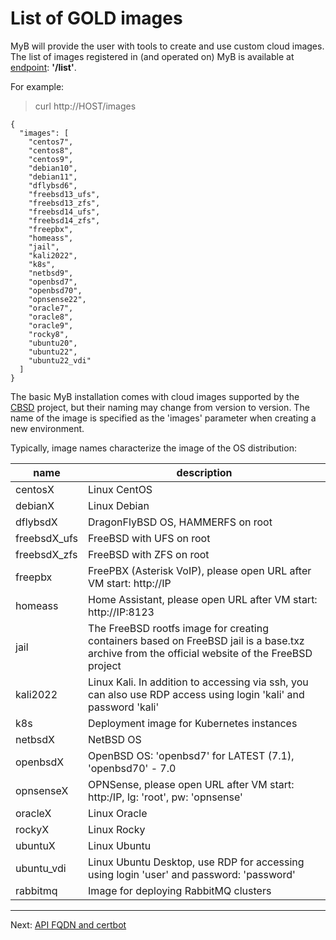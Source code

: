 # List of GOLD images

MyB will provide the user with tools to create and use custom cloud images. The list of images registered in (and operated on) MyB is available at [endpoint](api.md): **'/list'**.

For example:

> curl http://HOST/images

```
{
  "images": [
    "centos7",
    "centos8",
    "centos9",
    "debian10",
    "debian11",
    "dflybsd6",
    "freebsd13_ufs",
    "freebsd13_zfs",
    "freebsd14_ufs",
    "freebsd14_zfs",
    "freepbx",
    "homeass",
    "jail",
    "kali2022",
    "k8s",
    "netbsd9",
    "openbsd7",
    "openbsd70",
    "opnsense22",
    "oracle7",
    "oracle8",
    "oracle9",
    "rocky8",
    "ubuntu20",
    "ubuntu22",
    "ubuntu22_vdi"
  ]
}
```

The basic MyB installation comes with cloud images supported by the [CBSD](https://cbsd.io) project, but their naming may change from version to version. The name of the image is specified as the 'images' parameter when creating a new environment.

Typically, image names characterize the image of the OS distribution:

|           name            |                                     description                                |
| ------------------------- | ------------------------------------------------------------------------------ |
|          centosX          | Linux CentOS                                                                   |
|          debianX          | Linux Debian                                                                   |
|         dflybsdX          | DragonFlyBSD OS, HAMMERFS on root                                              |
|        freebsdX_ufs       | FreeBSD with UFS on root                                                       |
|        freebsdX_zfs       | FreeBSD with ZFS on root                                                       |
|          freepbx          | FreePBX (Asterisk VoIP), please open URL after VM start: http://IP             |
|          homeass          | Home Assistant, please open URL after VM start: http://IP:8123                 |
|           jail            | The FreeBSD rootfs image for creating containers based on FreeBSD jail is a base.txz archive from the official website of the FreeBSD project |
|          kali2022         | Linux Kali. In addition to accessing via ssh, you can also use RDP access using login 'kali' and password 'kali' |
|           k8s             | Deployment image for Kubernetes instances                                      |
|         netbsdX           | NetBSD OS                                                                      |
|         openbsdX          | OpenBSD OS: 'openbsd7' for LATEST (7.1), 'openbsd70' - 7.0                     |
|         opnsenseX         | OPNSense, please open URL after VM start: http:/IP, lg: 'root', pw: 'opnsense' |
|          oracleX          | Linux Oracle                                                                   |
|          rockyX           | Linux Rocky                                                                    |
|         ubuntuX           | Linux Ubuntu                                                                   |
|        ubuntu_vdi         | Linux Ubuntu Desktop, use RDP for accessing using login 'user' and password: 'password' |
|         rabbitmq          | Image for deploying RabbitMQ clusters                                          |


---

Next: [API FQDN and certbot](api_fqdn_certbot.md)

